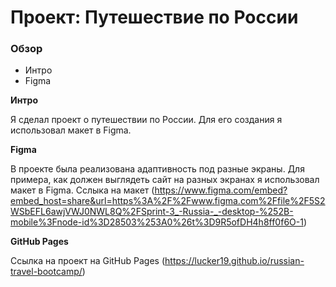# Проект: Путешествие по России

### Обзор
* Интро
* Figma

**Интро**

Я сделал проект о путешествии по России.
Для его создания я использовал макет в Figma.

**Figma**

В проекте была реализована адаптивность под разные экраны. Для примера, как должен выглядеть сайт на разных экранах я использовал макет в Figma.
Cслыка на макет (https://www.figma.com/embed?embed_host=share&url=https%3A%2F%2Fwww.figma.com%2Ffile%2F5S2WSbEFL6awjVWJ0NWL8Q%2FSprint-3_-Russia-_-desktop-%252B-mobile%3Fnode-id%3D28503%253A0%26t%3D9R5ofDH4h8ff0f6O-1)

**GitHub Pages**

Ссылка на проект на GitHub Pages (https://lucker19.github.io/russian-travel-bootcamp/)
